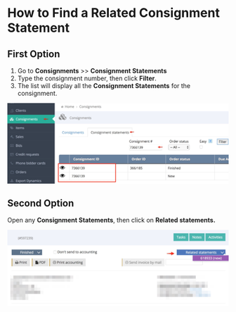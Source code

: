 # How to Find a Related Consignment Statement

## First Option

1. Go to **Consignments** &gt;&gt; **Consignment Statements**
2. Type the consignment number, then click **Filter**.
3. The list will display all the **Consignment Statements** for the consignment.

![](../.gitbook/assets/image%20%285%29%20%283%29%20%283%29.png)

## Second Option

Open any **Consignment Statements**, then click on **Related statements.**

![](../.gitbook/assets/image%20%2825%29.png)

